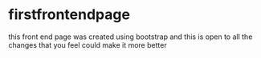 # firstfrontendpage
this front end page was created using bootstrap and this is open to all the changes that you feel could make it more better
